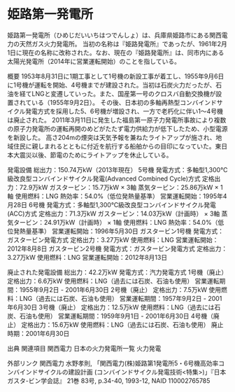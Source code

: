 # 姫路第一発電所

姫路第一発電所（ひめじだいいちはつでんしょ）は、兵庫県姫路市にある関西電力の天然ガス火力発電所。
当初の名称は『姫路発電所』であったが、1961年2月1日に現在の名称に改称された。なお、現在の『姫路発電所』は、同市内にある太陽光発電所（2014年に営業運転開始）のことを指している。

概要
1953年8月31日に1期工事として1号機の新設工事が着工し、1955年9月6日に1号機が運転を開始、4号機までが建設された。当初は石炭火力だったが、石油を経てLNGと変遷していった。また、国産第一号のクロスバ自動交換機が設置されている（1955年9月2日）。
その後、日本初の多軸再熱型コンバインドサイクル発電方式を採用した5、6号機が増設され、一方で老朽化に伴い1〜4号機は廃止された。
2011年3月11日に発生した福島第一原子力発電所事故により複数の原子力発電所の運転再開のめどがたたず電力供給力が低下したため、小型電源を新設した。
高さ204mの煙突は天気予報を兼ねたライトアップが施され、地域住民に親しまれるとともに付近を航行する船舶からの目印になっていた。東日本大震災以後、節電のためにライトアップを休止している。

発電設備
総出力：150.74万kW（2013年現在）
5号機
発電方式：多軸型1,300℃級改良型コンバインドサイクル発電(Advanced Combined Cycle)方式
定格出力：72.9万kW
ガスタービン：15.7万kW × 3軸
蒸気タービン：25.86万kW × 1軸
使用燃料：LNG
熱効率：54.0%（低位発熱量基準）
営業運転開始：1995年4月28日
6号機
発電方式：多軸型1,300℃級改良型コンバインドサイクル発電(ACC)方式
定格出力：71.3万kW
ガスタービン：14.03万kW（計画時） × 3軸
蒸気タービン：24.91万kW（計画時） × 1軸
使用燃料：LNG
熱効率：54.0%（低位発熱量基準）
営業運転開始：1996年5月30日
ガスタービン1号機
発電方式：ガスタービン発電方式
定格出力：3.27万kW
使用燃料：LNG
営業運転開始：2012年8月8日
ガスタービン2号機
発電方式：ガスタービン発電方式
定格出力：3.27万kW
使用燃料：LNG
営業運転開始：2012年8月13日

廃止された発電設備
総出力：42.2万kW
発電方式：汽力発電方式
1号機（廃止）
定格出力：6.6万kW
使用燃料：LNG（過去には石炭、石油も使用）
営業運転期間：1955年9月2日 - 2001年6月30日
2号機（廃止）
定格出力：7.5万kW
使用燃料：LNG（過去には石炭、石油も使用）
営業運転期間：1957年9月2日 - 2001年6月30日
3号機（廃止）
定格出力：12.5万kW
使用燃料：LNG（過去には石炭、石油も使用）
営業運転期間：1959年9月1日 - 2001年6月30日
4号機（廃止）
定格出力：15.6万kW
使用燃料：LNG（過去には石炭、石油も使用）
廃止時期：2001年6月30日

出典
関連項目
関西電力
日本の火力発電所一覧
火力発電

外部リンク
関西電力
水野孝則, 「関西電力(株)姫路第1発電所5・6号機高効率コンバインドサイクルの建設計画 (コンバインドサイクル発電技術<特集>)」『日本ガスタ-ビン学会誌』 21巻 83号, p.34-40, 1993-12, NAID 110002765785